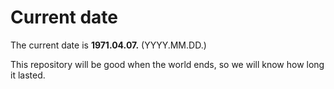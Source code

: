 # Current date

The current date is **1971.04.07.** (YYYY.MM.DD.)

This repository will be good when the world ends, so we will know how long it lasted.